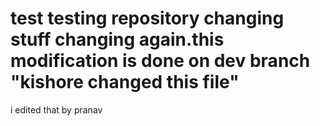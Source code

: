 # test testing repository changing stuff changing again.this modification is done on dev branch "kishore changed this file"
i edited that by pranav
